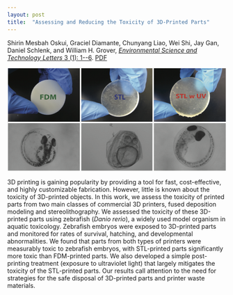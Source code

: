 ```yaml
---
layout: post
title:  "Assessing and Reducing the Toxicity of 3D-Printed Parts"
---
```


Shirin Mesbah Oskui, Graciel Diamante, Chunyang Liao, Wei Shi, Jay Gan, Daniel Schlenk, and William H. Grover, [*Environmental Science and Technology Letters* 3 (1): 1--6](http://pubs.acs.org/doi/abs/10.1021/acs.estlett.5b00249).  [PDF](/assets/3d-tox.pdf)

<img src="/assets/3d-tox.png">

3D printing is gaining popularity by providing a tool for fast, cost-effective, and highly customizable fabrication. However, little is known about the toxicity of 3D-printed objects. In this work, we assess the toxicity of printed parts from two main classes of commercial 3D printers, fused deposition modeling and stereolithography. We assessed the toxicity of these 3D-printed parts using zebrafish (*Danio rerio*), a widely used model organism in aquatic toxicology. Zebrafish embryos were exposed to 3D-printed parts and monitored for rates of survival, hatching, and developmental abnormalities. We found that parts from both types of printers were measurably toxic to zebrafish embryos, with STL-printed parts significantly more toxic than FDM-printed parts. We also developed a simple post-printing treatment (exposure to ultraviolet light) that largely mitigates the toxicity of the STL-printed parts. Our results call attention to the need for strategies for the safe disposal of 3D-printed parts and printer waste materials.

<div data-badge-popover="right" data-badge-type="2" data-doi="10.1021/acs.estlett.5b00249" class="altmetric-embed"></div>
